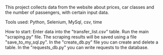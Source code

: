 This project collects data from the website about prices, car classes and the number of passengers, with certain input data.

Tools used: Python, Selenium, MySql, csv, time

How to start: Enter data into the "transfer_list.csv" table. Run the main "scraping.py" file. The scraping results will be saved using a file "save_to_my_sql.py". 
In the "create_db.py" file you can create and delete a table. In the "requests_db.py" you can write requests to the database.
